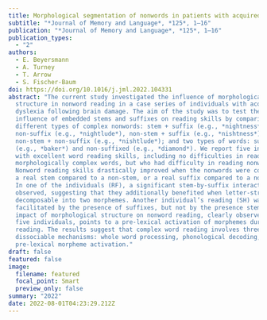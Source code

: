```yaml
---
title: Morphological segmentation of nonwords in patients with acquired dyslexia
subtitle: "*Journal of Memory and Language*, *125*, 1–16"
publication: "*Journal of Memory and Language*, *125*, 1–16"
publication_types:
  - "2"
authors:
  - E. Beyersmann
  - A. Turney
  - T. Arrow
  - S. Fischer-Baum
doi: https://doi.org/10.1016/j.jml.2022.104331
abstract: "The current study investigated the influence of morphological
  structure in nonword reading in a case series of individuals with acquired
  dyslexia following brain damage. The aim of the study was to test the separate
  influence of embedded stems and suffixes on reading skills by comparing four
  different types of complex nonwords: stem + suffix (e.g., *nightness*), stem +
  non-suffix (e.g., *nightlude*), non-stem + suffix (e.g., *nishtness*), and
  non-stem + non-suffix (e.g., *nishtlude*); and two types of words: suffixed
  (e.g., *baker*) and non-suffixed (e.g., *diamond*). We report five individuals
  with excellent word reading skills, including no difficulties in reading
  morphologically complex words, but who had difficulty in reading nonwords.
  Nonword reading skills drastically improved when the nonwords were composed of
  a real stem compared to a non-stem, or a real suffix compared to a non-suffix.
  In one of the individuals (RF), a significant stem-by-suffix interaction was
  observed, suggesting that they additionally benefited when letter-strings were
  decomposable into two morphemes. Another individual’s reading (SH) was
  facilitated by the presence of suffixes, but not by the presence stems. The
  impact of morphological structure on nonword reading, clearly observed in all
  five individuals, points to a pre-lexical activation of morphemes during
  reading. The results suggest that complex word reading involves three
  dissociable mechanisms: whole word processing, phonological decoding, and
  pre-lexical morpheme activation."
draft: false
featured: false
image:
  filename: featured
  focal_point: Smart
  preview_only: false
summary: "2022"
date: 2022-08-01T04:23:29.212Z
---
```

